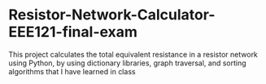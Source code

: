 # Resistor-Network-Calculator-EEE121-final-exam
This project calculates the total equivalent resistance in a resistor network using Python, by using dictionary libraries, graph traversal, and sorting algorithms that I have learned in class
